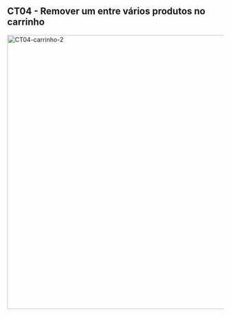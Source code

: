 
## CT04 - Remover um entre vários produtos no carrinho

<img width="1329" height="637" alt="CT04-carrinho-2" src="https://github.com/user-attachments/assets/985e5608-6f0f-460a-a656-05f435ca810e" />
